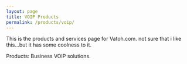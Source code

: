 ```yaml
---
layout: page
title: VOIP Products
permalink: /products/voip/
---
```


This is the products and services page for Vatoh.com.  not sure that i like this...but it has some coolness to it.

Products:  Business VOIP solutions.

